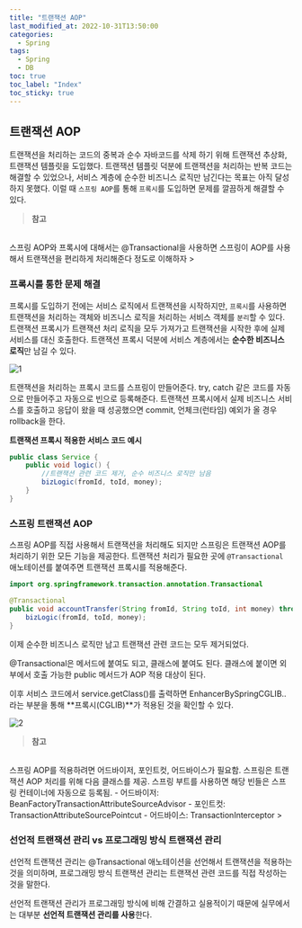 ```yaml
---
title: "트랜잭션 AOP"
last_modified_at: 2022-10-31T13:50:00
categories:
  - Spring
tags:
  - Spring
  - DB
toc: true
toc_label: "Index"
toc_sticky: true
---
```


## 트랜잭션 AOP

트랜잭션을 처리하는 코드의 중복과 순수 자바코드를 삭제 하기 위해 트랜잭션 추상화, 트랜잭션 템플릿을 도입했다. 트랜잭션 템플릿 덕분에 트랜잭션을 처리하는 반복 코드는 해결할 수 있었으나, 서비스 계층에 순수한 비즈니스 로직만 남긴다는 목표는 아직 달성하지 못했다. 이럴 때 `스프링 AOP`를 통해 `프록시`를 도입하면 문제를 깔끔하게 해결할 수 있다.

> **참고**
<br>
스프링 AOP와 프록시에 대해서는 @Transactional을 사용하면 스프링이 AOP를 사용해서 트랜잭션을 편리하게 처리해준다 정도로 이해하자
> 

### 프록시를 통한 문제 해결

프록시를 도입하기 전에는 서비스 로직에서 트랜잭션을 시작하지만, `프록시`를 사용하면 트랜잭션을 처리하는 객체와 비즈니스 로직을 처리하는 서비스 객체를 `분리`할 수 있다. 트랜잭션 프록시가 트랜잭션 처리 로직을 모두 가져가고 트랜잭션을 시작한 후에 실제 서비스를 대신 호출한다. 트랜잭션 프록시 덕분에 서비스 계층에서는 **순수한 비즈니스 로직**만 남길 수 있다.

![1](https://user-images.githubusercontent.com/79130276/198932686-44ee6e8a-aebc-44ea-a0b2-8d83bace2f55.png)

트랜잭션을 처리하는 프록시 코드를 스프링이 만들어준다. try, catch 같은 코드를 자동으로 만들어주고 자동으로 빈으로 등록해준다. 트랜잭션 프록시에서 실제 비즈니스 서비스를 호출하고 응답이 왔을 때 성공했으면 commit, 언체크(런타임) 예외가 올 경우 rollback을 한다.

**트랜잭션 프록시 적용한 서비스 코드 예시**

```java
public class Service {
    public void logic() {
        //트랜잭션 관련 코드 제거, 순수 비즈니스 로직만 남음
        bizLogic(fromId, toId, money);
    }
}
```

### 스프링 트랜잭션 AOP

스프링 AOP를 직접 사용해서 트랜잭션을 처리해도 되지만 스프링은 트랜잭션 AOP를 처리하기 위한 모든 기능을 제공한다. 트랜잭션 처리가 필요한 곳에 `@Transactional` 애노테이션를 붙여주면 트랜잭션 프록시를 적용해준다.

```java
import org.springframework.transaction.annotation.Transactional

@Transactional
public void accountTransfer(String fromId, String toId, int money) throws SQLException {
    bizLogic(fromId, toId, money);
}
```

이제 순수한 비즈니스 로직만 남고 트랜잭션 관련 코드는 모두 제거되었다.

@Transactional은 메서드에 붙여도 되고, 클래스에 붙여도 된다. 클래스에 붙이면 외부에서 호출 가능한 public 메서드가 AOP 적용 대상이 된다.

이후 서비스 코드에서 service.getClass()를 출력하면 EnhancerBySpringCGLIB.. 라는 부분을 통해 **프록시(CGLIB)**가 적용된 것을 확인할 수 있다.

![2](https://user-images.githubusercontent.com/79130276/198932688-a65210f3-c442-4cd9-8dbb-ac2e85dc935e.png)

> **참고**
<br>
스프링 AOP를 적용하려면 어드바이저, 포인트컷, 어드바이스가 필요함. 스프링은 트랜잭션 AOP 처리를 위해 다음 클래스를 제공. 스프링 부트를 사용하면 해당 빈들은 스프링 컨테이너에 자동으로 등록됨.
- 어드바이저: BeanFactoryTransactionAttributeSourceAdvisor
- 포인트컷: TransactionAttributeSourcePointcut
- 어드바이스: TransactionInterceptor
> 

### 선언적 트랜잭션 관리 vs 프로그래밍 방식 트랜잭션 관리

선언적 트랜잭션 관리는 @Transactional 애노테이션을 선언해서 트랜잭션을 적용하는 것을 의미하며, 프로그래밍 방식 트랜잭션 관리는 트랜잭션 관련 코드를 직접 작성하는 것을 말한다.

선언적 트랜잭션 관리가 프로그래밍 방식에 비해 간결하고 실용적이기 때문에 실무에서는 대부분 **선언적 트랜잭션 관리를 사용**한다.